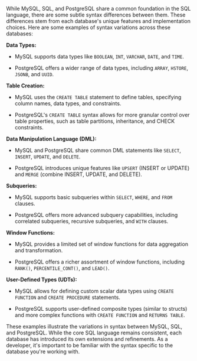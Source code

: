 While MySQL, SQL, and PostgreSQL share a common foundation in the SQL language, there are some subtle syntax differences between them. These differences stem from each database's unique features and implementation choices. Here are some examples of syntax variations across these databases:

**Data Types:**

- MySQL supports data types like `BOOLEAN`, `INT`, `VARCHAR`, `DATE`, and `TIME`.

- PostgreSQL offers a wider range of data types, including `ARRAY`, `HSTORE`, `JSONB`, and `UUID`.

**Table Creation:**

- MySQL uses the `CREATE TABLE` statement to define tables, specifying column names, data types, and constraints.

- PostgreSQL's `CREATE TABLE` syntax allows for more granular control over table properties, such as table partitions, inheritance, and CHECK constraints.

**Data Manipulation Language (DML):**

- MySQL and PostgreSQL share common DML statements like `SELECT`, `INSERT`, `UPDATE`, and `DELETE`.

- PostgreSQL introduces unique features like `UPSERT` (INSERT or UPDATE) and `MERGE` (combine INSERT, UPDATE, and DELETE).

**Subqueries:**

- MySQL supports basic subqueries within `SELECT`, `WHERE`, and `FROM` clauses.

- PostgreSQL offers more advanced subquery capabilities, including correlated subqueries, recursive subqueries, and `WITH` clauses.

**Window Functions:**

- MySQL provides a limited set of window functions for data aggregation and transformation.

- PostgreSQL offers a richer assortment of window functions, including `RANK()`, `PERCENTILE_CONT()`, and `LEAD()`.

**User-Defined Types (UDTs):**

- MySQL allows for defining custom scalar data types using `CREATE FUNCTION` and `CREATE PROCEDURE` statements.

- PostgreSQL supports user-defined composite types (similar to structs) and more complex functions with `CREATE FUNCTION` and `RETURNS TABLE`.

These examples illustrate the variations in syntax between MySQL, SQL, and PostgreSQL. While the core SQL language remains consistent, each database has introduced its own extensions and refinements. As a developer, it's important to be familiar with the syntax specific to the database you're working with.